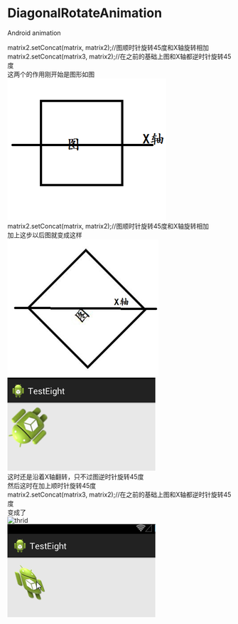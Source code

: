 # DiagonalRotateAnimation
Android animation

matrix2.setConcat(matrix, matrix2);//图顺时针旋转45度和X轴旋转相加<br>
matrix2.setConcat(matrix3, matrix2);//在之前的基础上图和X轴都逆时针旋转45度<br>
这两个的作用刚开始是图形如图<br>
![first](https://github.com/ckenergy/DiagonalRotateAnimation/blob/master/image/first.png) <br>
matrix2.setConcat(matrix, matrix2);//图顺时针旋转45度和X轴旋转相加<br>
加上这步以后图就变成这样<br>
![second](https://github.com/ckenergy/DiagonalRotateAnimation/blob/master/image/second.jpg) <br>
![second](https://github.com/ckenergy/DiagonalRotateAnimation/blob/master/image/11.gif) <br>
这时还是沿着X轴翻转，只不过图逆时针旋转45度<br>
然后这时在加上顺时针旋转45度<br>
matrix2.setConcat(matrix3, matrix2);//在之前的基础上图和X轴都逆时针旋转45度<br>
变成了<br>
![thrid](https://github.com/ckenergy/DiagonalRotateAnimation/blob/master/image/Thrid.png) <br>
![thrid](https://github.com/ckenergy/DiagonalRotateAnimation/blob/master/image/22.gif) 
